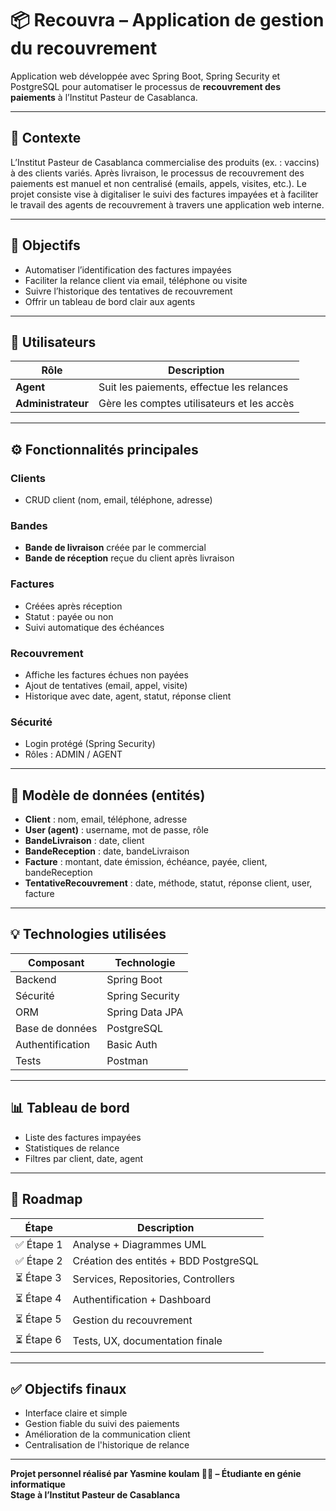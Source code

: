 # 📦 Recouvra – Application de gestion du recouvrement
Application web développée avec Spring Boot, Spring Security et PostgreSQL pour automatiser le processus de **recouvrement des paiements** à l’Institut Pasteur de Casablanca.

---

## 🧠 Contexte
L’Institut Pasteur de Casablanca commercialise des produits (ex. : vaccins) à des clients variés. Après livraison, le processus de recouvrement des paiements est manuel et non centralisé (emails, appels, visites, etc.). Le projet consiste vise à digitaliser le suivi des factures impayées et à faciliter le travail des agents de recouvrement à travers une application web interne.

---

## 🎯 Objectifs
- Automatiser l’identification des factures impayées
- Faciliter la relance client via email, téléphone ou visite
- Suivre l’historique des tentatives de recouvrement
- Offrir un tableau de bord clair aux agents

---

## 👥 Utilisateurs

| Rôle           | Description                                      |
|----------------|--------------------------------------------------|
| **Agent**      | Suit les paiements, effectue les relances        |
| **Administrateur** | Gère les comptes utilisateurs et les accès     |

---

## ⚙️ Fonctionnalités principales

### Clients
- CRUD client (nom, email, téléphone, adresse)

### Bandes
- **Bande de livraison** créée par le commercial
- **Bande de réception** reçue du client après livraison

### Factures
- Créées après réception
- Statut : payée ou non
- Suivi automatique des échéances

### Recouvrement
- Affiche les factures échues non payées
- Ajout de tentatives (email, appel, visite)
- Historique avec date, agent, statut, réponse client

### Sécurité
- Login protégé (Spring Security)
- Rôles : ADMIN / AGENT

---

## 🧱 Modèle de données (entités)

- **Client** : nom, email, téléphone, adresse
- **User (agent)** : username, mot de passe, rôle
- **BandeLivraison** : date, client
- **BandeReception** : date, bandeLivraison
- **Facture** : montant, date émission, échéance, payée, client, bandeReception
- **TentativeRecouvrement** : date, méthode, statut, réponse client, user, facture

---

## 💡 Technologies utilisées

| Composant       | Technologie |
|-----------------|------------|
| Backend         | Spring Boot |
| Sécurité        | Spring Security |
| ORM             | Spring Data JPA |
| Base de données | PostgreSQL |
| Authentification | Basic Auth |
| Tests           | Postman    |

---

## 📊 Tableau de bord

- Liste des factures impayées
- Statistiques de relance
- Filtres par client, date, agent

---

## 📌 Roadmap

| Étape        | Description                          |
|--------------|--------------------------------------|
| ✅ Étape 1   | Analyse + Diagrammes UML              |
| ✅ Étape 2   | Création des entités + BDD PostgreSQL |
| ⏳ Étape 3   | Services, Repositories, Controllers   |
| ⏳ Étape 4   | Authentification + Dashboard          |
| ⏳ Étape 5   | Gestion du recouvrement               |
| ⏳ Étape 6   | Tests, UX, documentation finale       |

---

## ✅ Objectifs finaux

- Interface claire et simple
- Gestion fiable du suivi des paiements
- Amélioration de la communication client
- Centralisation de l'historique de relance

---

**Projet personnel réalisé par Yasmine koulam 👩‍💻 – Étudiante en génie informatique**  
**Stage à l’Institut Pasteur de Casablanca**
